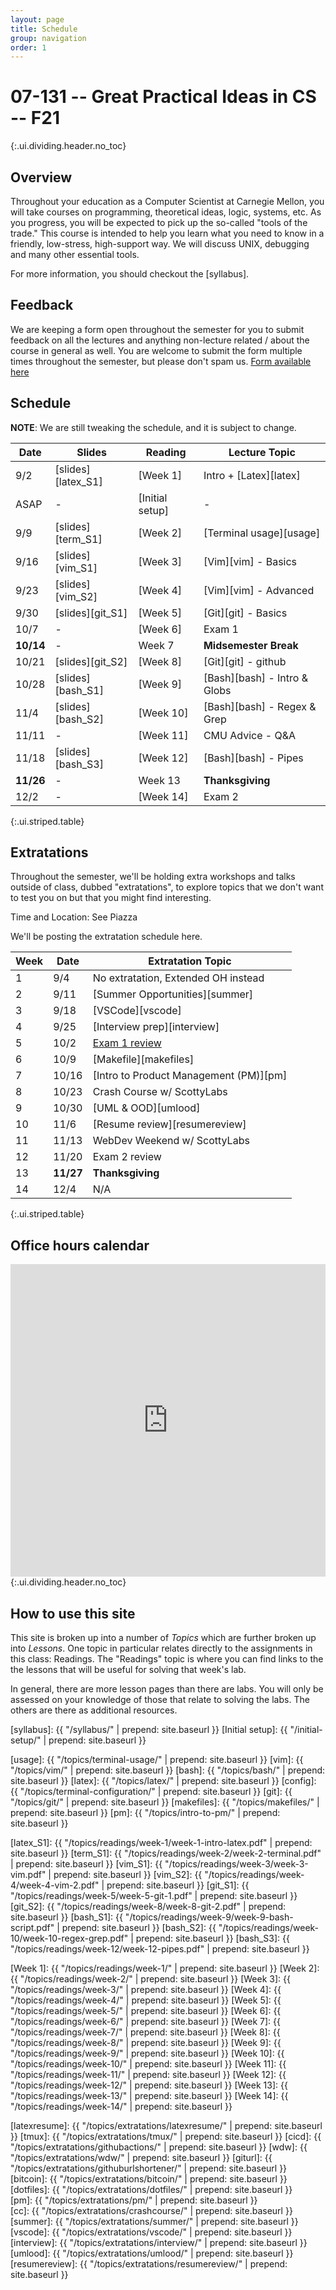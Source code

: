 ```yaml
---
layout: page
title: Schedule
group: navigation
order: 1
---
```


# 07-131 -- Great Practical Ideas in CS -- F21
{:.ui.dividing.header.no_toc}

## Overview

Throughout your education as a Computer Scientist at Carnegie Mellon, you will
take courses on programming, theoretical ideas, logic, systems, etc. As you
progress, you will be expected to pick up the so-called "tools of the trade."
This course is intended to help you learn what you need to know in a friendly,
low-stress, high-support way. We will discuss UNIX, debugging and many
other essential tools.

For more information, you should checkout the [syllabus].

## Feedback
We are keeping a form open throughout the semester for you to submit
feedback on all the lectures and anything non-lecture related / about the course in
general as well. You are welcome to submit the form multiple times throughout
the semester, but please don't spam us. 
[Form available here](https://tinyurl.com/f21-gpi-feedback)



## Schedule

**NOTE**: We are still tweaking the schedule, and it is subject to change.

| Date     | Slides             | Reading         | Lecture Topic               |
| ----     | ------             | -------         | -------------               |
| 9/2      | [slides][latex_S1] | [Week 1]        | Intro + [Latex][latex]      |
| ASAP     | -                  | [Initial setup] | -                           |
| 9/9      | [slides][term_S1]  | [Week 2]        | [Terminal usage][usage]     |
| 9/16     | [slides][vim_S1]   | [Week 3]        | [Vim][vim] - Basics         |
| 9/23     | [slides][vim_S2]   | [Week 4]        | [Vim][vim] - Advanced       |
| 9/30     | [slides][git_S1]   | [Week 5]        | [Git][git] - Basics         |
| 10/7     |   -                | [Week 6]        | Exam 1                      |
| __10/14__|   -                | Week 7          | __Midsemester Break__       |
| 10/21    | [slides][git_S2]   | [Week 8]        | [Git][git] - github         |
| 10/28    | [slides][bash_S1]  | [Week 9]        | [Bash][bash] - Intro & Globs|
| 11/4     | [slides][bash_S2]  | [Week 10]       | [Bash][bash] - Regex & Grep |
| 11/11    |   -                | [Week 11]       | CMU Advice - Q&A            |
| 11/18    | [slides][bash_S3]  | [Week 12]       | [Bash][bash] - Pipes        |
| __11/26__|   -                | Week 13         | __Thanksgiving__            |
| 12/2     |   -                | [Week 14]       | Exam 2                      |
{:.ui.striped.table}

## Extratations

Throughout the semester, we'll be holding extra workshops and talks outside of
class, dubbed "extratations", to explore topics that we don't want to test you
on but that you might find interesting.

Time and Location: See Piazza

We'll be posting the extratation schedule here.

|Week   | Date          | Extratation Topic                     |
|----   | ----          | -----                                 |
|1      | 9/4           | No extratation, Extended OH instead   |
|2      | 9/11          | [Summer Opportunities][summer]        |
|3      | 9/18          | [VSCode][vscode]                      |
|4      | 9/25          | [Interview prep][interview]           |
|5      | 10/2          | [Exam 1 review](https://create.kahoot.it/details/242bb421-a27a-4679-8078-31f0e423bc10) |
|6      | 10/9          | [Makefile][makefiles]                 |
|7      | 10/16         | [Intro to Product Management (PM)][pm]|
|8      | 10/23         | Crash Course w/ ScottyLabs            |
|9      | 10/30         | [UML & OOD][umlood]                   |
|10     | 11/6          | [Resume review][resumereview]         |
|11     | 11/13         | WebDev Weekend w/ ScottyLabs          |
|12     | 11/20         | Exam 2 review                         |
|13     | __11/27__     | __Thanksgiving__                      |
|14     | 12/4          | N/A                                   |
{:.ui.striped.table}


## Office hours calendar
<div class="">
<iframe src="https://calendar.google.com/calendar/embed?src=c_9ggct2afcr7d1rmdkn0i9e811c%40group.calendar.google.com&ctz=America%2FNew_York" style="border-width:0" width="100%" height="500" frameborder="0" scrolling="no"></iframe>
</div>
{:.ui.dividing.header.no_toc}


## How to use this site

This site is broken up into a number of _Topics_ which are further broken up
into _Lessons_. One topic in particular relates directly to the assignments in
this class: Readings. The "Readings" topic is where you can find links to
the the lessons that will be useful for solving that week's lab.

In general, there are more lesson pages than there are labs. You will only be
assessed on your knowledge of those that relate to solving the labs. The others
are there as additional resources.



[syllabus]: {{ "/syllabus/" | prepend: site.baseurl }}
[Initial setup]: {{ "/initial-setup/" | prepend: site.baseurl }}

<!-- Topics -->
[usage]:     {{ "/topics/terminal-usage/"         | prepend: site.baseurl }}
[vim]:       {{ "/topics/vim/"                    | prepend: site.baseurl }}
[bash]:      {{ "/topics/bash/"                   | prepend: site.baseurl }}
[latex]:     {{ "/topics/latex/"                  | prepend: site.baseurl }}
[config]:    {{ "/topics/terminal-configuration/" | prepend: site.baseurl }}
[git]:       {{ "/topics/git/"                    | prepend: site.baseurl }}
[makefiles]: {{ "/topics/makefiles/"              | prepend: site.baseurl }}
[pm]:        {{ "/topics/intro-to-pm/"            | prepend: site.baseurl }}

<!-- Slides -->
[latex_S1]:  {{ "/topics/readings/week-1/week-1-intro-latex.pdf" | prepend: site.baseurl }}
[term_S1]: {{ "/topics/readings/week-2/week-2-terminal.pdf" | prepend: site.baseurl }}
[vim_S1]: {{ "/topics/readings/week-3/week-3-vim.pdf" | prepend: site.baseurl }}
[vim_S2]: {{ "/topics/readings/week-4/week-4-vim-2.pdf" | prepend: site.baseurl }}
[git_S1]: {{ "/topics/readings/week-5/week-5-git-1.pdf" | prepend: site.baseurl }}
[git_S2]:   {{ "/topics/readings/week-8/week-8-git-2.pdf" | prepend: site.baseurl }}
[bash_S1]: {{ "/topics/readings/week-9/week-9-bash-script.pdf" | prepend: site.baseurl }}
[bash_S2]: {{ "/topics/readings/week-10/week-10-regex-grep.pdf" | prepend: site.baseurl }}
[bash_S3]: {{ "/topics/readings/week-12/week-12-pipes.pdf" | prepend: site.baseurl }}

<!-- Weekly pages/readings -->
[Week 1]:  {{ "/topics/readings/week-1/"  | prepend: site.baseurl }}
[Week 2]:  {{ "/topics/readings/week-2/"  | prepend: site.baseurl }}
[Week 3]:  {{ "/topics/readings/week-3/"  | prepend: site.baseurl }}
[Week 4]:  {{ "/topics/readings/week-4/"  | prepend: site.baseurl }}
[Week 5]:  {{ "/topics/readings/week-5/"  | prepend: site.baseurl }}
[Week 6]:  {{ "/topics/readings/week-6/"  | prepend: site.baseurl }}
[Week 7]:  {{ "/topics/readings/week-7/"  | prepend: site.baseurl }}
[Week 8]:  {{ "/topics/readings/week-8/"  | prepend: site.baseurl }}
[Week 9]:  {{ "/topics/readings/week-9/"  | prepend: site.baseurl }}
[Week 10]: {{ "/topics/readings/week-10/" | prepend: site.baseurl }}
[Week 11]: {{ "/topics/readings/week-11/" | prepend: site.baseurl }}
[Week 12]: {{ "/topics/readings/week-12/" | prepend: site.baseurl }}
[Week 13]: {{ "/topics/readings/week-13/" | prepend: site.baseurl }}
[Week 14]: {{ "/topics/readings/week-14/" | prepend: site.baseurl }}

<!-- Extratation pages/slides -->
[latexresume]: {{ "/topics/extratations/latexresume/" | prepend: site.baseurl }}
[tmux]: {{ "/topics/extratations/tmux/" | prepend: site.baseurl }}
[cicd]: {{ "/topics/extratations/githubactions/" | prepend: site.baseurl }}
[wdw]: {{ "/topics/extratations/wdw/" | prepend: site.baseurl }} 
[giturl]: {{ "/topics/extratations/githuburlshortener/" | prepend: site.baseurl }}  
[bitcoin]: {{ "/topics/extratations/bitcoin/" | prepend: site.baseurl }}  
[dotfiles]: {{ "/topics/extratations/dotfiles/" | prepend: site.baseurl }}  
[pm]: {{ "/topics/extratations/pm/" | prepend: site.baseurl }}   
[cc]: {{ "/topics/extratations/crashcourse/" | prepend: site.baseurl }}   
[summer]: {{ "/topics/extratations/summer/" | prepend: site.baseurl }}   
[vscode]: {{ "/topics/extratations/vscode/" | prepend: site.baseurl }}   
[interview]: {{ "/topics/extratations/interview/" | prepend: site.baseurl }}   
[umlood]: {{ "/topics/extratations/umlood/" | prepend: site.baseurl }}   
[resumereview]: {{ "/topics/extratations/resumereview/" | prepend: site.baseurl }}   